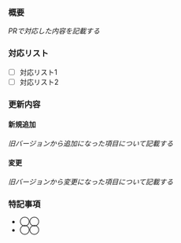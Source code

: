 ### 概要
_PRで対応した内容を記載する_

### 対応リスト
 - [ ] 対応リスト1
 - [ ] 対応リスト2

### 更新内容
#### 新規追加
_旧バージョンから追加になった項目について記載する_

#### 変更
_旧バージョンから変更になった項目について記載する_

### 特記事項
 - ◯◯
 - ◯◯
